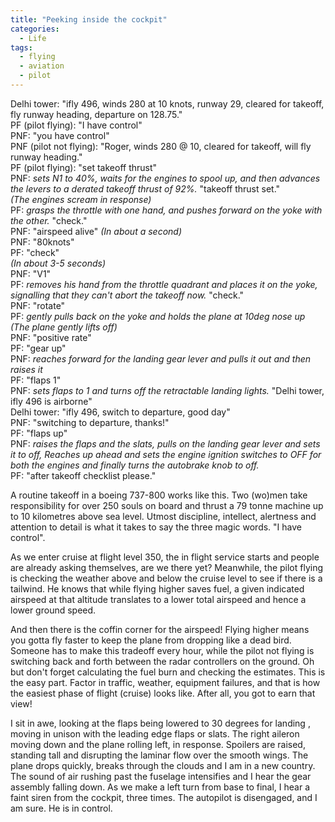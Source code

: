 ```yaml
---
title: "Peeking inside the cockpit"
categories:
  - Life
tags:
  - flying
  - aviation
  - pilot
---
```



Delhi tower: "ifly 496, winds 280 at 10 knots, runway 29, cleared for takeoff, fly runway heading, departure on 128.75."
<br>
PF (pilot flying): "I have control"
<br>
PNF: "you have control"
<br>
PNF (pilot not flying): "Roger, winds 280 @ 10, cleared for takeoff, will fly runway heading."
<br>
PF (pilot flying): "set takeoff thrust"
<br>PNF: <i>sets N1 to 40%, waits for the engines to spool up, and then advances the levers to a derated takeoff thrust of 92%.</i> "takeoff thrust set."
<br><i>(The engines scream in response)</i>
<br>PF: <i>grasps the throttle with one hand, and pushes forward on the yoke with the other.</i> "check."
<br>PNF: "airspeed alive"
<i>(In about a second)</i>
<br>PNF: "80knots"
<br>PF: "check"
<br><i>(In about 3-5 seconds)</i>
<br>PNF: "V1"
<br>PF: <i>removes his hand from the throttle quadrant and places it on the yoke, signalling that they can't abort the takeoff now.</i> "check."
<br>PNF: "rotate"
<br>PF: <i>gently pulls back on the yoke and holds the plane at 10deg nose up</i>
<br><i>(The plane gently lifts off)</i>
<br>PNF: "positive rate"
<br>PF: "gear up"
<br>PNF: <i>reaches forward for the landing gear lever and pulls it out and then raises it</i>
<br>PF: "flaps 1"
<br>PNF: <i>sets flaps to 1 and turns off the retractable landing lights.</i> "Delhi tower, ifly 496 is airborne"
<br>Delhi tower: "ifly 496, switch to departure, good day"
<br>PNF: "switching to departure, thanks!"
<br>PF: "flaps up"
<br>PNF: <i>raises the flaps and the slats, pulls on the landing gear lever and sets it to off, Reaches up ahead and sets the engine ignition switches to OFF for both the engines and finally turns the autobrake knob to off.</i>
<br>PF: "after takeoff checklist please."

A routine takeoff in a boeing 737-800 works like this. Two (wo)men take responsibility for over 250 souls on board and thrust a 79 tonne machine up to 10 kilometres above sea level. Utmost discipline, intellect, alertness and attention to detail is what it takes to say the three magic words. "I have control".

As we enter cruise at flight level 350, the in flight service starts and people are already asking themselves, are we there yet? Meanwhile, the pilot flying is checking the weather above and below the cruise level to see if there is a tailwind. He knows that while flying higher saves fuel, a given indicated airspeed at that altitude translates to a lower total airspeed and hence a lower ground speed. 

And then there is the coffin corner for the airspeed! Flying higher means you gotta fly faster to keep the plane from dropping like a dead bird. Someone has to make this tradeoff every hour, while the pilot not flying is switching back and forth between the radar controllers on the ground. Oh but don't forget calculating the fuel burn and checking the estimates. This is the easy part. Factor in traffic, weather, equipment failures, and that is how the easiest phase of flight (cruise) looks like. After all, you got to earn that view!

I sit in awe, looking at the flaps being lowered to 30 degrees for landing , moving in unison with the leading edge flaps or slats. The right aileron moving down and the plane rolling left, in response. Spoilers are raised, standing tall and disrupting the laminar flow over the smooth wings. The plane drops quickly, breaks through the clouds and I am in a new country. The sound of air rushing past the fuselage intensifies and I hear the gear assembly falling down. As we make a left turn from base to final, I hear a faint siren from the cockpit, three times. The autopilot is disengaged, and I am sure. He is in control.
